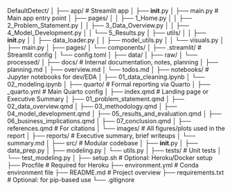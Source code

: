 DefaultDetect/
│
├── app/                        # Streamlit app
│   ├── __init__.py
│   ├── main.py              # Main app entry point
│   ├── pages/
│   │   ├── 1_Home.py
│   │   ├── 2_Problem_Statement.py
│   │   ├── 3_Data_Overview.py
│   │   ├── 4_Model_Development.py
│   │   └── 5_Results.py
│   ├── utils/
│   │   ├── __init__.py
│   │   ├── data_loader.py
│   │   ├── model_utils.py
│   │   └── visuals.py
│   ├── main.py
│   ├── pages/
│   └── components/
│
├── .streamlit/                # Streamlit config
│   └── config.toml
│
├── data/
│   ├── raw/
│   └── processed/
│
├── docs/                      # Internal documentation, notes, planning
│   ├── planning.md
│   ├── overview.md
│   └── todos.md
│
├── notebooks/                 # Jupyter notebooks for dev/EDA
│   ├── 01_data_cleaning.ipynb
│   └── 02_modeling.ipynb
│
├── quarto/                    # Formal reporting via Quarto
│   ├── _quarto.yml                 # Main Quarto config
│   ├── index.qmd                   # Landing page or Executive Summary
│   ├── 01_problem_statement.qmd
│   ├── 02_data_overview.qmd
│   ├── 03_methodology.qmd
│   ├── 04_model_development.qmd
│   ├── 05_results_and_evaluation.qmd
│   ├── 06_business_implications.qmd
│   ├── 07_conclusion.qmd
│   ├── references.qmd              # For citations
│   └── images/                     # All figures/plots used in the report
│
├── reports/                   # Executive summary, brief writeups
│   └── summary.md
│
├── src/                       # Modular codebase
│   ├── __init__.py
│   ├── data_prep.py
│   ├── modeling.py
│   └── utils.py
│
├── tests/                     # Unit tests
│   └── test_modeling.py
│
├── setup.sh                 # Optional: Heroku/Docker setup
├── Procfile                 # Required for Heroku
├── environment.yml            # Conda environment file
├── README.md                  # Project overview
├── requirements.txt           # Optional: for pip-based use
└── .gitignore

